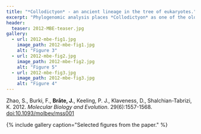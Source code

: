 ```yaml
---
title: "*Collodictyon* - an ancient lineage in the tree of eukaryotes."
excerpt: "Phylogenomic analysis places *Collodictyon* as one of the oldest lineages in the Tree of Life."
header:
  teaser: 2012-MBE-teaser.jpg
gallery:
  - url: 2012-mbe-fig1.jpg
    image_path: 2012-mbe-fig1.jpg
    alt: "Figure 3"
  - url: 2012-mbe-fig2.jpg
    image_path: 2012-mbe-fig2.jpg
    alt: "Figure 5"
  - url: 2012-mbe-fig3.jpg
    image_path: 2012-mbe-fig3.jpg
    alt: "Figure 4"
---
```


Zhao, S., Burki, F., **Bråte, J.**, Keeling, P. J., Klaveness, D., Shalchian-Tabrizi, K. 2012. *Molecular Biology and Evolution*. 29(6):1557-1568. [doi:10.1093/molbev/mss001](http://mbe.oxfordjournals.org/content/29/6/1557)

{% include gallery caption="Selected figures from the paper." %}

